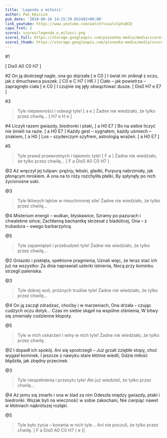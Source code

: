 ```yaml
---
title: 'Legenda o miłości'
author: Pan_Kmicic4
pub_date: '2018-08-16 14:15:39.652482+00:00'
link_youtube: https://www.youtube.com/watch?v=LwlvCphsBCQ
capo_fret: 2
score1: scores/legenda_o_milosci.png
score1_full: https://storage.googleapis.com/piosenka-media/media/scores/legenda_o_milosci.png
score1_thumb: https://storage.googleapis.com/piosenka-media/media/scores/legenda_o_milosci.png.180x0_q85_upscale.png
---
```


#1

[ Dis0 A0 C0 H7 ]

#2
On ją dostrzegł nagle, ona go dojrzała [ e C0 ]
I świat im zniknął z oczu, jak z dmuchawca puszek. [ C0 e C H7 ( H6 ) ]
Ciało – jak powietrza – zapragnęło ciała [ e C0 ]
I czujnie się jęły obwąchiwać dusze. [ Dis0 H7 e E7 ]

#3
>Tyle niepewności i odwagi tyle! [ a e ]
>Żadne nie wiedziało, że tylko przez chwilę… [ H7 e H e ]

#4
Liczyli razem gwiazdy, biedronki i ptaki, [ a H0 E7 ]
Bo na siebie liczyć nie śmieli na razie. [ a H0 E7 ]
Każdy gest – sygnałem, każdy uśmiech – znakiem, [ a H0 ]
Los – szyderczym szyfrem, astrologią wrażeń. [ a H0 E7 ]

#5 
>Tyle prawd przewrotnych i tajemnic tyle! [ F a ]
>Żadne nie wiedziało, że tylko przez chwilę… [ F a Dis0 A0 C0 H7 ]

@2
Aż wręczył jej tulipan: prężny, łebski, gładki,
Purpurą nabrzmiały, jak płonącym mrokiem.
A ona na to róży rozchyliła płatki,
By spłynęły po nich życionośne soki.

@3
>Tyle tkliwych lęków w nieuchronnej sile!
>Żadne nie wiedziało, że tylko przez chwilę…

@4
Misterium energii – wulkan, błyskawice,
Szramy po pazurach i chwalebne sińce;
Zachłanną bachantkę skrzesał z bladolicej,
Ona – z trubadura – swego barbarzyńcę.

@5
>Tyle zapamiętań i przebudzeń tyle!
>Żadne nie wiedziało, że tylko przez chwilę…

@2
Gniazdo i pisklęta, spełnione pragnienia,
Uznali więc, że teraz stać ich już na wszystko:
Za dnia naprawiali usterki istnienia,
Nocą przy kominku strzegli paleniska.

@3
>Tyle dobrej woli, próżnych trudów tyle!
>Żadne nie wiedziało, że tylko przez chwilę…

@4
On ją zaczął zdradzać, choćby i w marzeniach,
Ona drżała – czując cudzych oczu dotyk…
Czas im siebie skąpił na wspólne olśnienia,
W bitwy się zmieniały codzienne kłopoty.

@5
>Tyle w nich oskarżeń i winy w nich tyle!
>Żadne nie wiedziało, że tylko przez chwilę.

@2
I dopadł ich spokój. Ani się spostrzegli –
Już grzali zziębłe stopy, choć wygasł kominek.
I jeszcze z nawyku stare kłótnie wiedli,
Gdzie miłość błądziła, jak zbędny przecinek.

@3
>Tyle niespełnienia i przesytu tyle!
>Ale już wiedzieli, że tylko przez chwilę…

@4
Aż jemu się zmarło i ona w ślad za nim
Odeszła między gwiazdy, ptaki i biedronki.
Wszak byli na wieczność w sobie zakochani,
Nie cierpiąc nawet w kłótniach najkrótszej rozłąki.

@5
>Tyle było życia – konania w nich tyle…
>Ani nie poczuli, że tylko przez chwilę. [ F a Dis0 A0 C0 H7 ( e )]